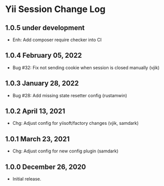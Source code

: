 # Yii Session Change Log

## 1.0.5 under development

- Enh: Add composer require checker into CI

## 1.0.4 February 05, 2022

- Bug #32: Fix not sending cookie when session is closed manually (vjik)

## 1.0.3 January 28, 2022

- Bug #28: Add missing state resetter config (rustamwin)

## 1.0.2 April 13, 2021

- Chg: Adjust config for yiisoft/factory changes (vjik, samdark)

## 1.0.1 March 23, 2021

- Chg: Adjust config for new config plugin (samdark)

## 1.0.0 December 26, 2020

- Initial release.
